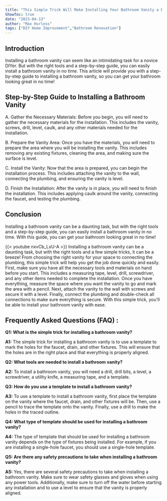 ```yaml
---
title: "This Simple Trick Will Make Installing Your Bathroom Vanity a Breeze!"
ShowToc: true 
date: "2023-04-13"
author: "Max Hurless" 
tags: ["DIY Home Improvement","Bathroom Renovation"]
---
```

## Introduction

Installing a bathroom vanity can seem like an intimidating task for a novice DIYer. But with the right tools and a step-by-step guide, you can easily install a bathroom vanity in no time. This article will provide you with a step-by-step guide to installing a bathroom vanity, so you can get your bathroom looking great in no time! 

## Step-by-Step Guide to Installing a Bathroom Vanity

A. Gather the Necessary Materials: Before you begin, you will need to gather the necessary materials for the installation. This includes the vanity, screws, drill, level, caulk, and any other materials needed for the installation. 

B. Prepare the Vanity Area: Once you have the materials, you will need to prepare the area where you will be installing the vanity. This includes removing any existing fixtures, cleaning the area, and making sure the surface is level. 

C. Install the Vanity: Now that the area is prepared, you can begin the installation process. This includes attaching the vanity to the wall, connecting the plumbing, and ensuring the vanity is level. 

D. Finish the Installation: After the vanity is in place, you will need to finish the installation. This includes applying caulk around the vanity, connecting the faucet, and testing the plumbing. 

## Conclusion

Installing a bathroom vanity can be a daunting task, but with the right tools and a step-by-step guide, you can easily install a bathroom vanity in no time. With this guide, you can get your bathroom looking great in no time!

{{< youtube nxvCb_LxU-A >}} 
Installing a bathroom vanity can be a daunting task, but with the right tools and a few simple tricks, it can be a breeze! From choosing the right vanity for your space to connecting the plumbing, this simple trick will help you get the job done quickly and easily. First, make sure you have all the necessary tools and materials on hand before you start. This includes a measuring tape, level, drill, screwdriver, and any other items needed to complete the installation. Once you have everything, measure the space where you want the vanity to go and mark the area with a pencil. Next, attach the vanity to the wall with screws and secure it with a level. Finally, connect the plumbing and double-check all connections to make sure everything is secure. With this simple trick, you'll be able to install your bathroom vanity with ease.

## Frequently Asked Questions (FAQ) :
**Q1: What is the simple trick for installing a bathroom vanity?**

**A1:** The simple trick for installing a bathroom vanity is to use a template to mark the holes for the faucet, drain, and other fixtures. This will ensure that the holes are in the right place and that everything is properly aligned. 

**Q2: What tools are needed to install a bathroom vanity?**

**A2:** To install a bathroom vanity, you will need a drill, drill bits, a level, a screwdriver, a utility knife, a measuring tape, and a template. 

**Q3: How do you use a template to install a bathroom vanity?**

**A3:** To use a template to install a bathroom vanity, first place the template on the vanity where the faucet, drain, and other fixtures will be. Then, use a pencil to trace the template onto the vanity. Finally, use a drill to make the holes in the traced outline. 

**Q4: What type of template should be used for installing a bathroom vanity?**

**A4:** The type of template that should be used for installing a bathroom vanity depends on the type of fixtures being installed. For example, if you are installing a single-hole faucet, you should use a single-hole template. 

**Q5: Are there any safety precautions to take when installing a bathroom vanity?**

**A5:** Yes, there are several safety precautions to take when installing a bathroom vanity. Make sure to wear safety glasses and gloves when using any power tools. Additionally, make sure to turn off the water before starting any installation and to use a level to ensure that the vanity is properly aligned.






